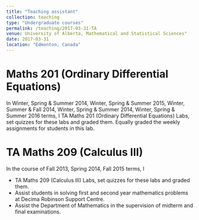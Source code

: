 ```yaml
---
title: "Teaching assistant"
collection: teaching
type: "Undergraduate courses"
permalink: /teaching/2017-03-31-TA
venue: University of Alberta, Mathematical and Statistical Sciences"
date: 2017-03-31
location: "Edmonton, Canada"
---
```

Maths 201 (Ordinary Differential Equations)
======
In Winter, Spring & Summer 2014, Winter, Spring & Summer 2015,
Winter, Summer & Fall 2014, Winter, Spring & Summer 2014, Winter, Spring & Summer 2016 terms, I TA Maths 201 (Ordinary Differential Equations) Labs, set quizzes for these labs and graded them. Equally graded the weekly assignments for students in this lab.

TA Maths 209 (Calculus III)
======
In the course of Fall 2013, Spring 2014, Fall 2015 terms, I
* TA Maths 209 (Calculus III) Labs, set quizzes for these labs and graded them.
* Assist students in solving first and second year mathematics problems at Decima Robinson Support Centre.
* Assist the Department of Mathematics in the supervision of midterm and final examinations.

